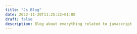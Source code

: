 ```yaml
---
title: "Js Blog"
date: 2022-11-20T11:25:22+01:00
draft: false
description: Blog about everything related to javascript
---
```

